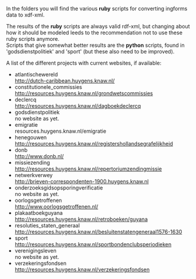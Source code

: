 In the folders you will find the various **ruby** scripts for converting
ingforms data to xdf-xml.

The results of the **ruby** scripts are always valid rdf-xml, but changing about how it should be modeled leeds to the recommendation not to use these ruby scripts anymore.  
Scripts that give somewhat better results are the **python** scripts, found in 'godsdienstpolitiek' and 'sport' (but these also need to be improved).


A list of the different projects with current websites, if available:
 
- atlantischewereld  
  http://dutch-caribbean.huygens.knaw.nl/
- constitutionele_commissies  
  http://resources.huygens.knaw.nl/grondwetscommissies
- declercq  
  http://resources.huygens.knaw.nl/dagboekdeclercq
- godsdienstpolitiek  
  no website as yet.
- emigratie  
  resources.huygens.knaw.nl/emigratie
- henegouwen  
  http://resources.huygens.knaw.nl/registershollandsegrafelijkheid
- donb  
  http://www.donb.nl/
- missiezending  
  http://resources.huygens.knaw.nl/repertoriumzendingmissie
- netwerkverwey  
  http://brieven-correspondenten-1900.huygens.knaw.nl
- onderzoeksgidsopsporingverificatie  
  no website as yet.
- oorlogsgetroffenen  
  http://www.oorlogsgetroffenen.nl/
- plakaatboekguyana  
  http://resources.huygens.knaw.nl/retroboeken/guyana
- resoluties_staten_generaal  
  http://resources.huygens.knaw.nl/besluitenstatengeneraal1576-1630
- sport  
  http://resources.huygens.knaw.nl/sportbondenclubsperiodieken
- verenigingsleven  
  no website as yet.
- verzekeringsfondsen  
  http://resources.huygens.knaw.nl/verzekeringsfondsen




